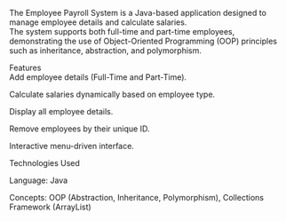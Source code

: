 
The Employee Payroll System is a Java-based application designed to manage employee details and calculate salaries.<br>The system supports both full-time and part-time employees, demonstrating the use of Object-Oriented Programming (OOP) principles such as inheritance, abstraction, and polymorphism.

Features <br>
Add employee details (Full-Time and Part-Time).<br>

Calculate salaries dynamically based on employee type.<br>

Display all employee details.<br>

Remove employees by their unique ID.<br>

Interactive menu-driven interface.<br>

Technologies Used<br>

Language: Java<br>

Concepts: OOP (Abstraction, Inheritance, Polymorphism), Collections Framework (ArrayList)<br>
